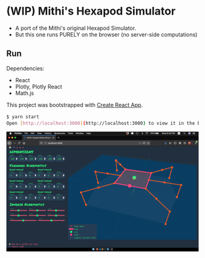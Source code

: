 # (WIP) Mithi's Hexapod Simulator

-   A port of the Mithi's original Hexapod Simulator.
-   But this one runs PURELY on the browser (no server-side computations)

## Run

Dependencies:

-   React
-   Plotly, Plotly React
-   Math.js

This project was bootstrapped with [Create React App](https://github.com/facebook/create-react-app).

```bash
$ yarn start
Open [http://localhost:3000](http://localhost:3000) to view it in the browser.
```

![Preliminary UI](./public/img/ui-0.png)
